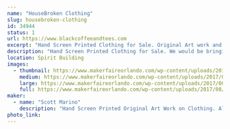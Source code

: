 ```yaml
---
name: "HouseBroken Clothing"
slug: housebroken-clothing
id: 34944
status: 1
url: https://www.blackcoffeeandtees.com
excerpt: "Hand Screen Printed Clothing for Sale. Original Art work and Screen Printing all done by HouseBroken Clothing. "
description: "Hand Screen Printed Clothing for Sale. We would be bringing 2 clothing lines with us, Black Coffee and Tees and House Broken Clothing. Black Coffee and Tees is a sci fi, horror, comic parody line and House Broken Clothing is a Animal Lover Line. All shirts range from $20-$30."
location: Spirit Building
images:
  - thumbnail: https://www.makerfaireorlando.com/wp-content/uploads/2017/08/mother-of-cats-tank-blac-flat.jpg
    medium: https://www.makerfaireorlando.com/wp-content/uploads/2017/08/mother-of-cats-tank-blac-flat.jpg
    large: https://www.makerfaireorlando.com/wp-content/uploads/2017/08/mother-of-cats-tank-blac-flat.jpg
    full: https://www.makerfaireorlando.com/wp-content/uploads/2017/08/mother-of-cats-tank-blac-flat.jpg
maker:
  - name: "Scott Marino"
    description: "Hand Screen Printed Original Art Work on Clothing. All Art is Drawn and Hand Screen Printed by the Artist, Scott Marino."
photo_link: 
---
```

